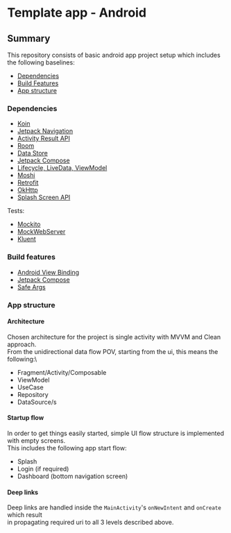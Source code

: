 # Template app - Android
## Summary
This repository consists of basic android app project setup which includes the following baselines:
- [Dependencies](#dependencies)
- [Build Features](#build-features)
- [App structure](#app-structure)


### Dependencies
- [Koin](https://insert-koin.io/docs/quickstart/kotlin)
- [Jetpack Navigation](https://developer.android.com/guide/navigation)
- [Activity Result API](https://developer.android.com/training/basics/intents/result)
- [Room](https://developer.android.com/jetpack/androidx/releases/room)
- [Data Store](https://developer.android.com/jetpack/androidx/releases/datastore)
- [Jetpack Compose](https://developer.android.com/jetpack/compose/setup)
- [Lifecycle, LiveData, ViewModel](https://developer.android.com/jetpack/androidx/releases/lifecycle)
- [Moshi](https://github.com/square/moshi)
- [Retrofit](https://square.github.io/retrofit/)
- [OkHttp](https://square.github.io/okhttp/)
- [Splash Screen API](https://developer.android.com/guide/topics/ui/splash-screen)

Tests:
- [Mockito](https://developer.android.com/training/testing/local-tests)
- [MockWebServer](https://github.com/square/okhttp/tree/master/mockwebserver)
- [Kluent](https://github.com/MarkusAmshove/Kluent)

### Build features

- [Android View Binding](https://developer.android.com/topic/libraries/view-binding)
- [Jetpack Compose](https://developer.android.com/jetpack/compose/setup)
- [Safe Args](https://developer.android.com/guide/navigation/navigation-pass-data)

### App structure
#### Architecture
Chosen architecture for the project is single activity with MVVM and Clean approach.\
From the unidirectional data flow POV, starting from the ui, this means the following:\
- Fragment/Activity/Composable
- ViewModel
- UseCase
- Repository
- DataSource/s

#### Startup flow
In order to get things easily started, simple UI flow structure is implemented with empty screens.\
This includes the following app start flow:
- Splash
- Login (if required)
- Dashboard (bottom navigation screen)

#### Deep links
Deep links are handled inside the `MainActivity`'s `onNewIntent` and `onCreate` which result\
in propagating required uri to all 3 levels described above.
